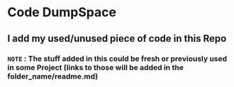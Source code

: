 # Code DumpSpace

## I add my used/unused piece of code in this Repo

### `NOTE` : The stuff added in this could be fresh or previously used in some Project (links to those will be added in the folder_name/readme.md)
